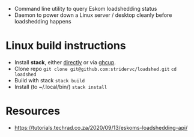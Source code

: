 * Command line utility to query Eskom loadshedding status
* Daemon to power down a Linux server / desktop cleanly before loadshedding happens

Linux build instructions
========================
* Install **stack**, either [directly](https://docs.haskellstack.org/en/stable/README/#how-to-install) or via [ghcup](https://www.haskell.org/ghcup/).
* Clone repo
  `git clone git@github.com:stridervc/loadshed.git`
  `cd loadshed`
* Build with stack
  `stack build`
* Install (to ~/.local/bin/)
  `stack install`

Resources
=========
* https://tutorials.techrad.co.za/2020/09/13/eskoms-loadshedding-api/
